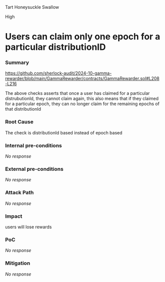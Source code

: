 Tart Honeysuckle Swallow

High

# Users can claim only  one epoch for a particular distributionID

### Summary

https://github.com/sherlock-audit/2024-10-gamma-rewarder/blob/main/GammaRewarder/contracts/GammaRewarder.sol#L208-L216

The above checks asserts that once a user has claimed for a particular distrubutionId, they cannot claim again, this also means that if they claimed for a particular epoch, they can no longer claim for the remaining epochs of that distributionId

### Root Cause

The check is distributionId based instead of epoch based 

### Internal pre-conditions

_No response_

### External pre-conditions

_No response_

### Attack Path

_No response_

### Impact

users will lose rewards 

### PoC

_No response_

### Mitigation

_No response_